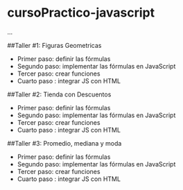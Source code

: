 # cursoPractico-javascript

...

##Taller #1: Figuras Geometricas


- Primer paso: definir las fórmulas
- Segundo paso: implementar las fórmulas en JavaScript
- Tercer paso: crear funciones
- Cuarto paso : integrar JS con HTML


##Taller #2: Tienda con Descuentos

- Primer paso: definir las fórmulas
- Segundo paso: implementar las fórmulas en JavaScript
- Tercer paso: crear funciones
- Cuarto paso : integrar JS con HTML


##Taller #3: Promedio, mediana y moda

- Primer paso: definir las fórmulas
- Segundo paso: implementar las fórmulas en JavaScript
- Tercer paso: crear funciones
- Cuarto paso : integrar JS con HTML
